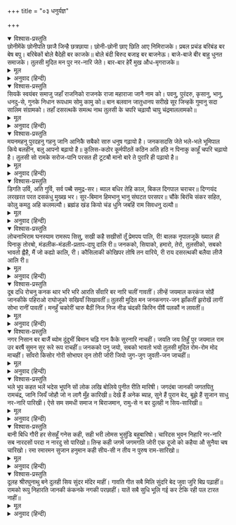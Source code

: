 +++
title = "०३ धनुर्यज्ञ"

+++


<details open><summary>विश्वास-प्रस्तुति</summary>
छोनीमेंके छोनीपति छाजै जिन्है छत्रछाया।  
छोनी-छोनी छाए छिति आए निमिराजके।  
प्रबल प्रचंड बरिबंड बर बेष बपु।  
बरिबेकों बोले बैदेही बर काजके॥  
बोले बंदी बिरुद बजाइ बर बाजनेऊ।  
बाजे-बाजे बीर बाहु धुनत समाजके।  
तुलसी मुदित मन पुर नर-नारि जेते।  
बार-बार हेरैं मुख औध-मृगराजके॥
</details>

<details><summary>मूल</summary>

छोनीमेंके छोनीपति छाजै जिन्है छत्रछाया।  
छोनी-छोनी छाए छिति आए निमिराजके।  
प्रबल प्रचंड बरिबंड बर बेष बपु।  
बरिबेकों बोले बैदेही बर काजके॥  
बोले बंदी बिरुद बजाइ बर बाजनेऊ।  
बाजे-बाजे बीर बाहु धुनत समाजके।  
तुलसी मुदित मन पुर नर-नारि जेते।  
बार-बार हेरैं मुख औध-मृगराजके॥
</details>

<details><summary>अनुवाद (हिन्दी)</summary>

जिनके ऊपर राजछत्रोंकी छाया शोभायमान है, ऐसे पृथ्वीभरके राजालोग झुंड-के-झुंड महाराज जनकके यहाँ आकर उनके स्थानमें छाये हुए हैं। वे बड़े बलवान्, प्रतापी और तेजस्वी हैं, उनके शरीर और वेष भी बड़े सुन्दर हैं और वे श्रीसीताजीको वरण करनेके शुभ कार्यसे बुलाये गये हैं। श्रेष्ठ वन्दीजन उनकी विरदावलीका बखान करते हैं, बाजेवाले बाजे बजाते हैं तथा उस राजसमाजके कोई-कोई वीर भी अपनी भुजाएँ ठोंकते हैं। तुलसीदासजी कहते हैं—इस समय जनकपुरके जितने नर-नारी हैं, वे सभी अवधकेसरी भगवान् रामका मुख बारम्बार देखते और मन-ही-मन प्रसन्न होते हैं॥ ८॥
</details>

<details open><summary>विश्वास-प्रस्तुति</summary>
सियकें स्वयंबर समाजु जहाँ राजनिको  
राजनके राजा महाराजा जानै नाम को।  
पवनु, पुरंदरु, कृसानु, भानु, धनदु-से,  
गुनके निधान रूपधाम सोमु कामु को॥  
बान बलवान जातुधानप सरीखे सूर  
जिन्हकें गुमानु सदा सालिम संग्रामको।  
तहाँ दसरत्थकें समत्थ नाथ तुलसी के  
चपरि चढ़ायौ चापु चंद्रमाललामको॥
</details>

<details><summary>मूल</summary>

सियकें स्वयंबर समाजु जहाँ राजनिको  
राजनके राजा महाराजा जानै नाम को।  
पवनु, पुरंदरु, कृसानु, भानु, धनदु-से,  
गुनके निधान रूपधाम सोमु कामु को॥  
बान बलवान जातुधानप सरीखे सूर  
जिन्हकें गुमानु सदा सालिम संग्रामको।  
तहाँ दसरत्थकें समत्थ नाथ तुलसी के  
चपरि चढ़ायौ चापु चंद्रमाललामको॥
</details>

<details><summary>अनुवाद (हिन्दी)</summary>

सीताजीके स्वयंवरमें, जहाँ राजाओंका समाज जुड़ा हुआ था, बहुत-से राजराजेश्वर और सम्राट् थे, उनके नाम कौन जानता है? वे वायु, इन्द्र, अग्नि, सूर्य और कुबेरके समान गुणके भण्डार और ऐसे रूपराशि थे कि उनके सामने चन्द्रमा तथा कामदेव भी क्या हैं? उनमें बाणासुर और राक्षसराज रावण-जैसे शूरवीर भी थे, जिन्हें संग्रामभूमिमें सदा ही सकुशल रहनेका अभिमान था [अर्थात् जो संग्राममें सदा ही दृढ़रूपसे क्षतिरहित विजय लाभ करते थे] उसी राजसमाजमें तुलसीदासके समर्थ प्रभु दशरथनन्दन रामने चपलतासे चन्द्रमौलि भगवान् शंकरका धनुष चढ़ा दिया॥ ९॥
</details>

<details open><summary>विश्वास-प्रस्तुति</summary>
मयनमहनु पुरदहनु गहनु जानि  
आनिकै सबैको सारु धनुष गढ़ायो है।  
जनकसदसि जेते भले-भले भूमिपाल  
किये बलहीन, बलु आपनो बढ़ायो है॥  
कुलिस-कठोर कूर्मपीठतें कठिन अति  
हठि न पिनाकु काहूँ चपरि चढ़ायो है।  
तुलसी सो रामके सरोज-पानि परसत ही  
टूटॺौ मानो बारे ते पुरारि ही पढ़ायो है॥
</details>

<details><summary>मूल</summary>

मयनमहनु पुरदहनु गहनु जानि  
आनिकै सबैको सारु धनुष गढ़ायो है।  
जनकसदसि जेते भले-भले भूमिपाल  
किये बलहीन, बलु आपनो बढ़ायो है॥  
कुलिस-कठोर कूर्मपीठतें कठिन अति  
हठि न पिनाकु काहूँ चपरि चढ़ायो है।  
तुलसी सो रामके सरोज-पानि परसत ही  
टूटॺौ मानो बारे ते पुरारि ही पढ़ायो है॥
</details>

<details><summary>अनुवाद (हिन्दी)</summary>

श्रीमहादेवजीने कामका दलन और त्रिपुरका नाश बहुत कठिन समझकर सब कठोर पदार्थोंको मँगाकर उनका साररूप यह धनुष बनवाया था। उसने जनकजीकी सभामें जितने बड़े-बड़े राजा आये थे, उन सभीको बलहीन कर अपना ही बल बढ़ा रखा। वज्रसे भी कठोर और कछुएकी पीठसे भी कड़े उस धनुषको कोई भी राजा बलपूर्वक फुर्तीसे नहीं चढ़ा सका। तुलसीदासजी कहते हैं—किंतु वही धनुष भगवान् रामके करकमलका स्पर्श होते ही टूट गया, मानो महादेवजीका उसे बालेपन (आरम्भ) से यही पाठ पढ़ाया हुआ था॥ १०॥
</details>

<details open><summary>विश्वास-प्रस्तुति</summary>
डिगति उर्वि, अति गुर्वि, सर्व पब्बै समुद्र-सर।  
ब्याल बधिर तेहि काल, बिकल दिगपाल चराचर॥  
दिग्गयंद लरखरत परत दसकंधु मुख्ख भर।  
सुर-बिमान हिमभानु भानु संघटत परसपर॥  
चौंके बिरंचि संकर सहित, कोलु कमठु अहि कलमल्यौ।  
ब्रह्मंड खंड कियो चंड धुनि जबहिं राम सिवधनु दल्यौ॥
</details>

<details><summary>मूल</summary>

डिगति उर्वि, अति गुर्वि, सर्व पब्बै समुद्र-सर।  
ब्याल बधिर तेहि काल, बिकल दिगपाल चराचर॥  
दिग्गयंद लरखरत परत दसकंधु मुख्ख भर।  
सुर-बिमान हिमभानु भानु संघटत परसपर॥  
चौंके बिरंचि संकर सहित, कोलु कमठु अहि कलमल्यौ।  
ब्रह्मंड खंड कियो चंड धुनि जबहिं राम सिवधनु दल्यौ॥
</details>

<details><summary>अनुवाद (हिन्दी)</summary>

जिस समय श्रीरामचन्द्रजीने शिवजीका धनुष तोड़ा, उस समय उसका प्रचण्ड शब्द ब्रह्माण्डको पार कर गया और उसके आघातसे सारे पर्वत, समुद्र और तालाबोंके सहित अत्यन्त भारी पृथ्वी डगमगाने लगी, सर्प बहिरे हो गये, सम्पूर्ण चराचर एवं इन्द्रादि दिक्पालगण व्याकुल हो उठे, दिग्गज लड़खड़ाने लगे, रावण मुँहके बल गिरने लगा, देवताओंके विमान, चन्द्रमा और सूर्य आकाशमें परस्पर टकराने लगे, महादेवजी सहित ब्रह्माजी चौंक पड़े और वाराह, कच्छप तथा शेषजी भी कलमला उठे॥ ११॥
</details>

<details open><summary>विश्वास-प्रस्तुति</summary>
लोचनाभिराम घनस्याम रामरूप सिसु,  
सखी कहै सखीसों तूँ प्रेमपय पालि, री!  
बालक नृपालजूकें ख्याल ही पिनाकु तोरॺो,  
मंडलीक-मंडली-प्रताप-दापु दालि री॥  
जनकको, सियाको, हमारो, तेरो, तुलसीको,  
सबको भावतो ह्वैहै, मैं जो कह्यो कालि, री।  
कौसिलाकी कोखिपर तोषि तन वारिये, री  
राय दसरत्थकी बलैया लीजै आलि री॥
</details>

<details><summary>मूल</summary>

लोचनाभिराम घनस्याम रामरूप सिसु,  
सखी कहै सखीसों तूँ प्रेमपय पालि, री!  
बालक नृपालजूकें ख्याल ही पिनाकु तोरॺो,  
मंडलीक-मंडली-प्रताप-दापु दालि री॥  
जनकको, सियाको, हमारो, तेरो, तुलसीको,  
सबको भावतो ह्वैहै, मैं जो कह्यो कालि, री।  
कौसिलाकी कोखिपर तोषि तन वारिये, री  
राय दसरत्थकी बलैया लीजै आलि री॥
</details>

<details><summary>अनुवाद (हिन्दी)</summary>

कोई सखी दूसरी सखीसे कहने लगी—अरी सखि! रामचन्द्रजीके इस नयनसुखदायक मेघश्यामरूप शिशुका तू प्रेमरूपी दूधसे पालन कर। यहाँ एकत्रित हुए मण्डलेश्वरोंको जो अपने प्रतापका अभिमान था, उसे चूर्ण कर इस राजकुमारने संकल्पमात्रसे ही धनुष तोड़ डाला। मैंने जो तुझसे कल कहा था, अब महाराज जनकका, सीताका, हमारा, तेरा और तुलसीका—सभीका मनमाना होगा। अरी आली! अब संतुष्ट होकर रानी कौसल्याकी कोखपर अपना शरीर न्योछावर कर दो और महाराज दशरथकी भी बलैयाँ लो॥ १२॥
</details>

<details open><summary>विश्वास-प्रस्तुति</summary>
दूब दधि रोचनु कनक थार भरि भरि  
आरति सँवारि बर नारि चलीं गावतीं।  
लीन्हें जयमाल करकंज सोहैं जानकीके  
पहिराओ राघोजूको सखियाँ सिखावतीं॥  
तुलसी मुदित मन जनकनगर-जन  
झाँकतीं झरोखें लागीं सोभा रानीं पावतीं।  
मनहुँ चकोरीं चारु बैठीं निज निज नीड  
चंदकी किरिन पीवैं पलकौं न लावतीं॥
</details>

<details><summary>मूल</summary>

दूब दधि रोचनु कनक थार भरि भरि  
आरति सँवारि बर नारि चलीं गावतीं।  
लीन्हें जयमाल करकंज सोहैं जानकीके  
पहिराओ राघोजूको सखियाँ सिखावतीं॥  
तुलसी मुदित मन जनकनगर-जन  
झाँकतीं झरोखें लागीं सोभा रानीं पावतीं।  
मनहुँ चकोरीं चारु बैठीं निज निज नीड  
चंदकी किरिन पीवैं पलकौं न लावतीं॥
</details>

<details><summary>अनुवाद (हिन्दी)</summary>

सौभाग्यवती स्त्रियाँ सुवर्णके थालोंमें दूब, दही और रोली भर-भरकर आरती सजा गाती हुई चलीं। श्रीजानकीजीके करकमल जयमाला लिये सुशोभित हो रहे हैं। उन्हें सखियाँ सिखाती हैं कि श्रीरामचन्द्रजीको जयमाला पहना दो। तुलसीदासजी कहते हैं—जनकपुरके सभी लोग मनमें प्रसन्न हैं। झरोखोंमें आकर झाँकती हुई रानियाँ भी बड़ी ही शोभा पा रही हैं, मानो अपने-अपने घोसलोंमें बैठी हुई मनोहर चकोरियाँ चन्द्रमाकी किरणोंका अनिमेष नेत्रोंसे पान कर रही हैं॥ १३॥
</details>

<details open><summary>विश्वास-प्रस्तुति</summary>
नगर निसान बर बाजैं ब्योम दुंदुभीं  
बिमान चढ़ि गान कैके सुरनारि नाचहीं।  
जयति जय तिहुँ पुर जयमाल राम उर  
बरषैं सुमन सुर रूरे रूप राचहीं॥  
जनकको पनु जयो, सबको भावतो भयो  
तुलसी मुदित रोम-रोम मोद माचहीं।  
साँवरो किसोर गोरी सोभापर तृन तोरी  
जोरी जियो जुग-जुग जुवती-जन जाचहीं॥
</details>

<details><summary>मूल</summary>

नगर निसान बर बाजैं ब्योम दुंदुभीं  
बिमान चढ़ि गान कैके सुरनारि नाचहीं।  
जयति जय तिहुँ पुर जयमाल राम उर  
बरषैं सुमन सुर रूरे रूप राचहीं॥  
जनकको पनु जयो, सबको भावतो भयो  
तुलसी मुदित रोम-रोम मोद माचहीं।  
साँवरो किसोर गोरी सोभापर तृन तोरी  
जोरी जियो जुग-जुग जुवती-जन जाचहीं॥
</details>

<details><summary>अनुवाद (हिन्दी)</summary>

नगरमें मनोहर नगाड़े और आकाशमें दुन्दुभियाँ बज रही हैं। देवाङ्गनाएँ विमानोंपर चढ़ गा-गाकर नृत्य कर रही हैं। तीनों लोकोंमें जय-जयकार छाया हुआ है। भगवान् रामके गलेमें जयमाला सुशोभित है। देवतालोग भगवान् के सुन्दर रूपपर मुग्ध होकर पुष्पोंकी वर्षा कर रहे हैं। तुलसीदासजी कहते हैं— महाराज जनककी प्रतिज्ञा पूर्ण हुई, सब लोगोंकी अभिलाषा पूरी हो गयी; अतः आनन्दके कारण उनके रोम-रोममें हर्ष भर गया है। युवतियाँ उस श्याम-सुन्दर कुमार और गौरवर्णा कुमारीकी शोभापर तृण तोड़कर मनाती हैं कि यह जोड़ी युग-युग जीवित रहे॥ १४॥
</details>

<details open><summary>विश्वास-प्रस्तुति</summary>
भले भूप कहत भलें भदेस भूपनि सों  
लोक लखि बोलिये पुनीत रीति मारिषी।  
जगदंबा जानकी जगतपितु रामचंद्र,  
जानि जियँ जोहौ जो न लागै मुँह कारिखी॥  
देखे हैं अनेक ब्याह, सुने हैं पुरान बेद,  
बूझे हैं सुजान साधु नर-नारि पारिखी।  
ऐसे सम समधी समाज न बिराजमान,  
रामु-से न बर दुलही न सिय-सारिखी॥
</details>

<details><summary>मूल</summary>

भले भूप कहत भलें भदेस भूपनि सों  
लोक लखि बोलिये पुनीत रीति मारिषी।  
जगदंबा जानकी जगतपितु रामचंद्र,  
जानि जियँ जोहौ जो न लागै मुँह कारिखी॥  
देखे हैं अनेक ब्याह, सुने हैं पुरान बेद,  
बूझे हैं सुजान साधु नर-नारि पारिखी।  
ऐसे सम समधी समाज न बिराजमान,  
रामु-से न बर दुलही न सिय-सारिखी॥
</details>

<details><summary>अनुवाद (हिन्दी)</summary>

अच्छे राजालोग नीच राजाओंको भली प्रकार समझाकर कहते हैं कि समाजको देखकर आर्योचित पवित्र ढंगसे बात कीजिये। श्रीजानकीजीको जगत् की माता और कल्याणस्वरूप श्रीरामचन्द्रजीको जगत् के पिता जानकर मनमें ऐसे विचारकर देखो जिससे मुँहमें कालिमा न लगे। अनेकों विवाह देखे हैं, वेद-पुराण भी सुने और श्रेष्ठ साधु-पुरुषोंसे तथा जो अन्य स्त्री-पुरुष परीक्षा कर सकते हैं, उनसे भी पूछा है; परंतु ऐसे समान समधी और समाजकी जोड़ी कहीं नहीं है और न श्रीरामचन्द्रजीके समान दुलहा तथा श्रीजानकीजी-जैसी दुलहिन ही हैं॥ १५॥
</details>

<details open><summary>विश्वास-प्रस्तुति</summary>
बानी बिधि गौरी हर सेसहूँ गनेस कही,  
सही भरी लोमस भुसुंडि बहुबारिषो।  
चारिदस भुवन निहारि नर-नारि सब  
नारदसों परदा न नारदु सो पारिखो॥  
तिन्ह कही जगमें जगमगति जोरी एक  
दूजो को कहैया औ सुनैया चष चारिखो।  
रमा रमारमन सुजान हनुमान कही  
सीय-सी न तीय न पुरुष राम-सारिखो॥
</details>

<details><summary>मूल</summary>

बानी बिधि गौरी हर सेसहूँ गनेस कही,  
सही भरी लोमस भुसुंडि बहुबारिषो।  
चारिदस भुवन निहारि नर-नारि सब  
नारदसों परदा न नारदु सो पारिखो॥  
तिन्ह कही जगमें जगमगति जोरी एक  
दूजो को कहैया औ सुनैया चष चारिखो।  
रमा रमारमन सुजान हनुमान कही  
सीय-सी न तीय न पुरुष राम-सारिखो॥
</details>

<details><summary>अनुवाद (हिन्दी)</summary>

सरस्वती, ब्रह्मा, पार्वती, शिव, शेष और गणेशने कहा है और चिरंजीवी लोमश तथा काकभुशुण्डिजीने साक्षी दी है; जिन नारदजीसे कहीं पर्दा नहीं है और जिनके समान दूसरा कोई स्त्री-पुरुषोंके लक्षणोंका जानकार नहीं है, उन्होंने भी चौदहों भुवनोंके समस्त स्त्री-पुरुषोंको देखकर यही कहा है कि संसारमें एक श्रीराम जानकीजीकी (ही) जोड़ी जगमगा रही है। उनसे बढ़कर और कौन चार आँखोंवाला बतलाने और सुननेवाला है। स्वयं लक्ष्मी और श्रीमन्नारायण तथा तत्त्वज्ञ हनुमान् जी ने कहा है कि जानकीजीके समान स्त्री और श्रीरामजीके समान पुरुष नहीं है॥ १६॥
</details>

<details open><summary>विश्वास-प्रस्तुति</summary>
दूलह श्रीरघुनाथु बने दुलही सिय सुंदर मंदिर माहीं।  
गावति गीत सबै मिलि सुंदरि बेद जुवा जुरि बिप्र पढ़ाहीं॥  
रामको रूपु निहारति जानकी कंकनके नगकी परछाहीं।  
यातें सबै सुधि भूलि गई कर टेकि रही पल टारत नाहीं॥
</details>

<details><summary>मूल</summary>

दूलह श्रीरघुनाथु बने दुलही सिय सुंदर मंदिर माहीं।  
गावति गीत सबै मिलि सुंदरि बेद जुवा जुरि बिप्र पढ़ाहीं॥  
रामको रूपु निहारति जानकी कंकनके नगकी परछाहीं।  
यातें सबै सुधि भूलि गई कर टेकि रही पल टारत नाहीं॥
</details>

<details><summary>अनुवाद (हिन्दी)</summary>

सुन्दर राजमहलमें श्रीरामचन्द्रजी दुलहा और श्रीजानकीजी दुलहिन बनी हुई हैं। समस्त सुन्दरी स्त्रियाँ मिलकर गीत गा रही हैं और युवक ब्राह्मणलोग जुटकर वेदपाठ कर रहे हैं। उस अवसरमें श्रीजानकीजी हाथके कंकणके नगमें पड़ी हुई श्रीरामचन्द्रजीकी परछाहीं निहार रही हैं, इससे वे सारी सुधि भूल गयी हैं अर्थात् रूपकी शोभामें मन लीन हो गया है। उनके हाथ जहाँ-के-तहाँ रुक गये हैं और वे पलकें भी नहीं हिलाती हैं॥ १७॥
</details>
